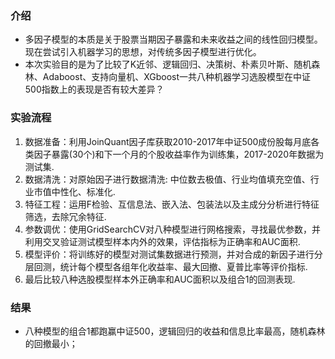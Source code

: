 ### 介绍
- 多因子模型的本质是关于股票当期因子暴露和未来收益之间的线性回归模型。现在尝试引入机器学习的思想，对传统多因子模型进行优化。
- 本次实验目的是为了比较了K近邻、逻辑回归、决策树、朴素贝叶斯、随机森林、Adaboost、支持向量机、XGboost一共八种机器学习选股模型在中证500指数上的表现是否有较大差异？
### 实验流程
1. 数据准备：利⽤JoinQuant因子库获取2010-2017年中证500成份股每⽉底各类因⼦暴露(30个)和下⼀个⽉的个股收益率作为训练集，2017-2020年数据为测试集.
2. 数据清洗：对原始因⼦进⾏数据清洗: 中位数去极值、⾏业均值填充空值、⾏业市值中性化、标准化.
3. 特征工程：运⽤F检验、互信息法、嵌⼊法、包装法以及主成分分析进⾏特征筛选，去除冗余特征.
4. 参数调优：使⽤GridSearchCV对⼋种模型进⾏⽹格搜索，寻找最优参数，并利⽤交叉验证测试模型样本内外的效果，评估指标为正确率和AUC⾯积.
5. 模型评价：将训练好的模型对测试集数据进⾏预测，并对合成的新因⼦进⾏分层回测，统计每个模型各组年化收益率、最⼤回撤、夏普⽐率等评价指标.
6. 最后⽐较⼋种选股模型样本外正确率和AUC⾯积以及组合1的回测表现.

### 结果
- ⼋种模型的组合1都跑赢中证500，逻辑回归的收益和信息⽐率最⾼，随机森林的回撤最⼩；
